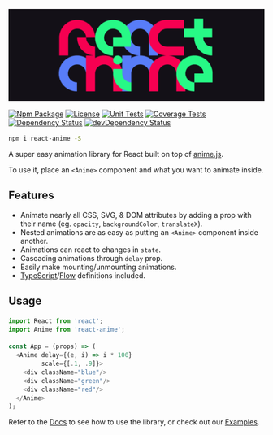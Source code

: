 <p align="center">
  <a href="https://hyperfuse.github.io/react-anime"><img src="docs/assets/logo.png" alt="React Anime Logo"/></a>
</p>

[![Npm Package][npm-img]][npm-url]
[![License][license-img]][license-url]
[![Unit Tests][travis-img]][travis-url]
[![Coverage Tests][codecov-img]][codecov-url]
[![Dependency Status][david-img]][david-url]
[![devDependency Status][david-dev-img]][david-dev-url]

```bash
npm i react-anime -S
```

A super easy animation library for React built on top of [anime.js](https://github.com/juliangarnier/anime).

To use it, place an `<Anime>` component and what you want to animate inside.

## Features

- Animate nearly all CSS, SVG, & DOM attributes by adding a prop with their name (eg. `opacity`, `backgroundColor`, `translateX`).
- Nested animations are as easy as putting an `<Anime>` component inside another.
- Animations can react to changes in `state`.
- Cascading animations through `delay` prop.
- Easily make mounting/unmounting animations.
- [TypeScript](http://typescriptlang.org/)/[Flow](https://flowtype.org/) definitions included.

## Usage

```js
import React from 'react';
import Anime from 'react-anime';

const App = (props) => (
  <Anime delay={(e, i) => i * 100}
         scale={[.1, .9]}>
    <div className="blue"/>
    <div className="green"/>
    <div className="red"/>
  </Anime>
);
```

Refer to the [Docs](/docs/readme.md) to see how to use the library, or check out our [Examples](https://codepen.io/collection/nrkjgo/).

[cover-img]: docs/assets/logo.png
[cover-url]: https://hyperfuse.github.io/react-anime
[license-img]: http://img.shields.io/:license-mit-blue.svg?style=flat-square
[license-url]: https://opensource.org/licenses/MIT
[david-url]: https://david-dm.org/hyperfuse/react-anime?path=packages/react-anime
[david-img]: https://david-dm.org/hyperfuse/react-anime.svg?path=packages/react-anime&style=flat-square
[david-dev-url]: https://david-dm.org/hyperfuse/react-anime?path=packages/react-anime#info=devDependencies
[david-dev-img]: https://david-dm.org/hyperfuse/react-anime/dev-status.svg?path=packages/react-anime&style=flat-square
[travis-img]: https://img.shields.io/travis/hyperfuse/react-anime.svg?style=flat-square
[travis-url]:https://travis-ci.org/hyperfuse/react-anime
[codecov-img]:https://img.shields.io/codecov/c/github/hyperfuse/react-anime.svg?style=flat-square
[codecov-url]: https://codecov.io/gh/hyperfuse/react-anime
[npm-img]: https://img.shields.io/npm/v/react-anime.svg?style=flat-square
[npm-url]: http://npm.im/react-anime
[npm-download-img]: https://img.shields.io/npm/dm/react-anime.svg?style=flat-square
